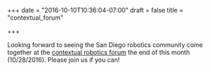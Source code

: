 +++
date = "2016-10-10T10:36:04-07:00"
draft = false
title = "contextual_forum"

+++

Looking forward to seeing the San Diego robotics community come together at the [contextual robotics forum](http://roboticsforum.ucsd.edu) the end of this month (10/28/2016). Please join us if you can!

